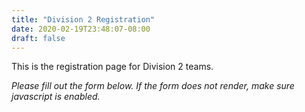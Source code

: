 ```yaml
---
title: "Division 2 Registration"
date: 2020-02-19T23:48:07-08:00
draft: false
---
```

This is the registration page for Division 2 teams.
<!--more-->
*Please fill out the form below. If the form does not render, make sure javascript is enabled.*

<script src="/js/d2registration.js"></script>
<div id="bbox-root"></div>
